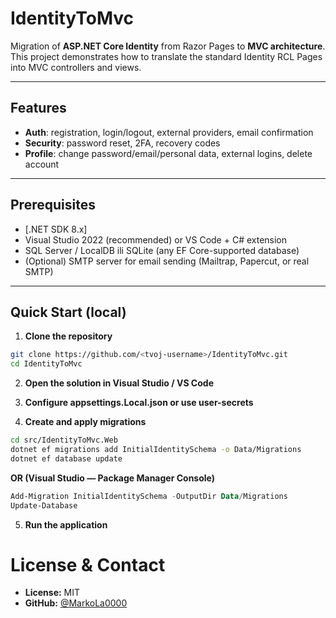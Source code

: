 # IdentityToMvc

Migration of **ASP.NET Core Identity** from Razor Pages to **MVC architecture**.  
This project demonstrates how to translate the standard Identity RCL Pages into MVC controllers and views.

---

## Features
- **Auth**: registration, login/logout, external providers, email confirmation  
- **Security**: password reset, 2FA, recovery codes  
- **Profile**: change password/email/personal data, external logins, delete account  
  
---

## Prerequisites
- [.NET SDK 8.x]
- Visual Studio 2022 (recommended) or VS Code + C# extension  
- SQL Server / LocalDB ili SQLite (any EF Core-supported database)  
- (Optional) SMTP server for email sending (Mailtrap, Papercut, or real SMTP)

---

## Quick Start (local)

1. **Clone the repository**
```bash
git clone https://github.com/<tvoj-username>/IdentityToMvc.git
cd IdentityToMvc

````

2. **Open the solution in Visual Studio / VS Code**

3. **Configure appsettings.Local.json or use user-secrets**

4. **Create and apply migrations**

```bash
cd src/IdentityToMvc.Web
dotnet ef migrations add InitialIdentitySchema -o Data/Migrations
dotnet ef database update
```

**OR (Visual Studio — Package Manager Console)**

```powershell
Add-Migration InitialIdentitySchema -OutputDir Data/Migrations
Update-Database
```
5. **Run the application**
   
# License & Contact

* **License:** MIT
* **GitHub:** [@MarkoLa0000](https://github.com/MarkoLa0000)

